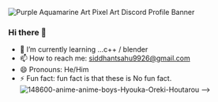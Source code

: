 
![Purple Aquamarine Art Pixel Art Discord Profile Banner](https://user-images.githubusercontent.com/121472284/229662838-96fd96aa-37a2-42b5-8594-c2dc9bd58e43.png)
### Hi there 👋
- 🌱 I’m currently learning ...c++ / blender 
- 📫 How to reach me: siddhantsahu9926@gmail.com
- 😄 Pronouns: He/Him
- ⚡ Fun fact: fun fact is that these is No fun fact.
![148600-anime-anime-boys-Hyouka-Oreki-Houtarou](https://user-images.githubusercontent.com/121472284/229663493-23788736-ac20-45ba-a1d1-c2708c450369.jpg)
-->
